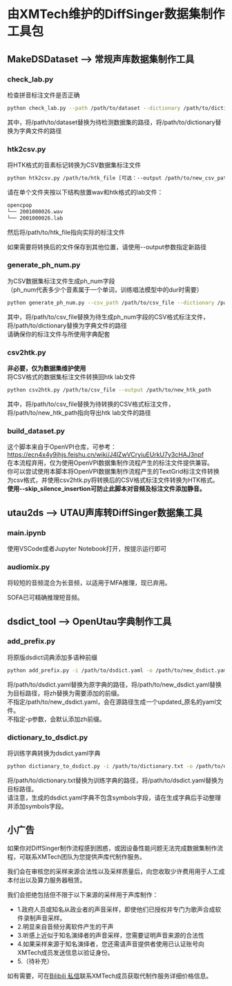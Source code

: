 # 由XMTech维护的DiffSinger数据集制作工具包

## MakeDSDataset --> 常规声库数据集制作工具

### check_lab.py
检查拼音标注文件是否正确

```bash
python check_lab.py --path /path/to/dataset --dictionary /path/to/dictionary
```
其中，将/path/to/dataset替换为待检测数据集的路径，将/path/to/dictionary替换为字典文件的路径

### htk2csv.py
将HTK格式的音素标记转换为CSV数据集标注文件

```bash
python htk2csv.py /path/to/htk_file [可选：--output /path/to/new_csv_path]
```
请在单个文件夹按以下结构放置wav和htk格式的lab文件：
```bash
opencpop
└── 2001000026.wav
└── 2001000026.lab
```
然后将/path/to/htk_file指向实际的标注文件

如果需要将转换后的文件保存到其他位置，请使用--output参数指定新路径

### generate_ph_num.py
为CSV数据集标注文件生成ph_num字段<br>
（ph_num代表多少个音素属于一个单词，训练唱法模型中的dur时需要）
```bash
python generate_ph_num.py --csv_path /path/to/csv_file --dictionary /path/to/dictionary
```
其中，将/path/to/csv_file替换为待生成ph_num字段的CSV格式标注文件，将/path/to/dictionary替换为字典文件的路径<br>
请确保你的标注文件与所使用字典配套

### csv2htk.py
**非必要，仅为数据集维护使用**<br>
将CSV格式的数据集标注文件转换回htk lab文件
```bash
python csv2htk.py /path/to/csv_file --output /path/to/new_htk_path
```
其中，将/path/to/csv_file替换为待转换的CSV格式标注文件，将/path/to/new_htk_path指向导出htk lab文件的路径


### build_dataset.py
这个脚本来自于OpenVPI仓库，可参考：
https://ecn4x4y9jhjs.feishu.cn/wiki/J4lZwVCryiuEUrkU7y3cHAJ3npf<br>
在本流程弃用，仅为使用OpenVPI数据集制作流程产生的标注文件提供兼容。<br>
你可以尝试使用本脚本将OpenVPI数据集制作流程产生的TextGrid标注文件转换为csv格式，并使用csv2htk.py将转换后的CSV格式标注文件转换为HTK格式。<br>
**使用--skip_silence_insertion可防止此脚本对音频及标注文件添加静音。**

## utau2ds --> UTAU声库转DiffSinger数据集工具

### main.ipynb
使用VSCode或者Jupyter Notebook打开，按提示运行即可

### audiomix.py
将较短的音频混合为长音频，以适用于MFA推理，现已弃用。

SOFA已可精确推理短音频。

## dsdict_tool --> OpenUtau字典制作工具

### add_prefix.py
将原版dsdict词典添加多语种前缀
```bash
python add_prefix.py -i /path/to/dsdict.yaml -o /path/to/new_dsdict.yaml -p zh
```
将/path/to/dsdict.yaml替换为原字典的路径，将/path/to/new_dsdict.yaml替换为目标路径，将zh替换为需要添加的前缀。<br>
不指定/path/to/new_dsdict.yaml，会在源路径生成一个updated_原名的yaml文件。<br>
不指定-p参数，会默认添加zh前缀。

### dictionary_to_dsdict.py
将训练字典转换为dsdict.yaml字典
```bash
python dictionary_to_dsdict.py -i /path/to/dictionary.txt -o /path/to/dsdict.yaml
```
将/path/to/dictionary.txt替换为训练字典的路径，将/path/to/dsdict.yaml替换为目标路径。<br>
请注意，生成的dsdict.yaml字典不包含symbols字段，请在生成字典后手动整理并添加symbols字段。

## 小广告

如果你对DiffSinger制作流程感到困惑，或因设备性能问题无法完成数据集制作流程，可联系XMTech团队为您提供声库代制作服务。

我们会在审核您的采样来源合法性以及采样质量后，向您收取少许费用用于人工成本付出以及算力服务器租赁。

我们会拒绝包括但不限于以下来源的采样用于声库制作：
 - 1.政府人员或知名从政业者的声音采样，即使他们已授权并专门为歌声合成软件录制声音采样。
 - 2.明显来自音频分离软件产生的干声
 - 3.听感上近似于知名演绎者的声音采样，您需要证明声音来源的合法性
 - 4.如果采样来源于知名演绎者，您还需请声音提供者使用已认证账号向XMTech成员发送信息以验证身份。
 - 5.（待补充）

如有需要，可在[Bilibili 私信](https://space.bilibili.com/51208271)联系XMTech成员获取代制作服务详细价格信息。